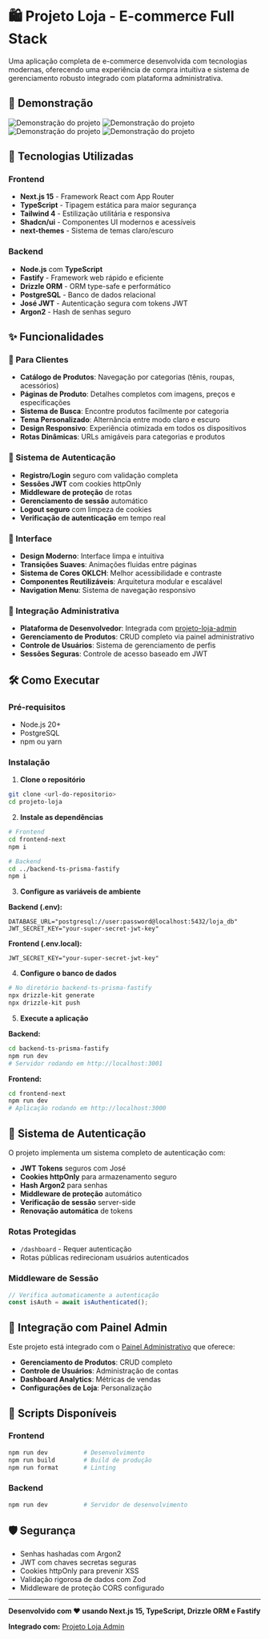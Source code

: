 # 🛍️ Projeto Loja - E-commerce Full Stack

Uma aplicação completa de e-commerce desenvolvida com tecnologias modernas, oferecendo uma experiência de compra intuitiva e sistema de gerenciamento robusto integrado com plataforma administrativa.

## 📸 Demonstração

![Demonstração do projeto](./frontend-next/public/projeto_1.png)
![Demonstração do projeto](./frontend-next/public/projeto_2.png)
![Demonstração do projeto](./frontend-next/public/projeto_3.png)
![Demonstração do projeto](./frontend-next/public/projeto_4.png)

## 🚀 Tecnologias Utilizadas

### Frontend
- **Next.js 15** - Framework React com App Router
- **TypeScript** - Tipagem estática para maior segurança
- **Tailwind 4** - Estilização utilitária e responsiva
- **Shadcn/ui** - Componentes UI modernos e acessíveis
- **next-themes** - Sistema de temas claro/escuro

### Backend
- **Node.js** com **TypeScript**
- **Fastify** - Framework web rápido e eficiente
- **Drizzle ORM** - ORM type-safe e performático
- **PostgreSQL** - Banco de dados relacional
- **José JWT** - Autenticação segura com tokens JWT
- **Argon2** - Hash de senhas seguro

## ✨ Funcionalidades

### 🛒 Para Clientes
- **Catálogo de Produtos**: Navegação por categorias (tênis, roupas, acessórios)
- **Páginas de Produto**: Detalhes completos com imagens, preços e especificações
- **Sistema de Busca**: Encontre produtos facilmente por categoria
- **Tema Personalizado**: Alternância entre modo claro e escuro
- **Design Responsivo**: Experiência otimizada em todos os dispositivos
- **Rotas Dinâmicas**: URLs amigáveis para categorias e produtos

### 🔐 Sistema de Autenticação
- **Registro/Login** seguro com validação completa
- **Sessões JWT** com cookies httpOnly
- **Middleware de proteção** de rotas
- **Gerenciamento de sessão** automático
- **Logout seguro** com limpeza de cookies
- **Verificação de autenticação** em tempo real

### 🎨 Interface
- **Design Moderno**: Interface limpa e intuitiva
- **Transições Suaves**: Animações fluidas entre páginas
- **Sistema de Cores OKLCH**: Melhor acessibilidade e contraste
- **Componentes Reutilizáveis**: Arquitetura modular e escalável
- **Navigation Menu**: Sistema de navegação responsivo

### 🔧 Integração Administrativa
- **Plataforma de Desenvolvedor**: Integrada com [projeto-loja-admin](https://github.com/MatheusPesarini/projeto-loja-admin)
- **Gerenciamento de Produtos**: CRUD completo via painel administrativo
- **Controle de Usuários**: Sistema de gerenciamento de perfis
- **Sessões Seguras**: Controle de acesso baseado em JWT

## 🛠️ Como Executar

### Pré-requisitos
- Node.js 20+
- PostgreSQL
- npm ou yarn

### Instalação

1. **Clone o repositório**
```bash
git clone <url-do-repositorio>
cd projeto-loja
```

2. **Instale as dependências**
```bash
# Frontend
cd frontend-next
npm i

# Backend
cd ../backend-ts-prisma-fastify
npm i
```

3. **Configure as variáveis de ambiente**

**Backend (.env):**
```env
DATABASE_URL="postgresql://user:password@localhost:5432/loja_db"
JWT_SECRET_KEY="your-super-secret-jwt-key"
```

**Frontend (.env.local):**
```env
JWT_SECRET_KEY="your-super-secret-jwt-key"
```

4. **Configure o banco de dados**
```bash
# No diretório backend-ts-prisma-fastify
npx drizzle-kit generate
npx drizzle-kit push
```

5. **Execute a aplicação**

**Backend:**
```bash
cd backend-ts-prisma-fastify
npm run dev
# Servidor rodando em http://localhost:3001
```

**Frontend:**
```bash
cd frontend-next
npm run dev
# Aplicação rodando em http://localhost:3000
```

## 🔐 Sistema de Autenticação

O projeto implementa um sistema completo de autenticação com:

- **JWT Tokens** seguros com José
- **Cookies httpOnly** para armazenamento seguro
- **Hash Argon2** para senhas
- **Middleware de proteção** automático
- **Verificação de sessão** server-side
- **Renovação automática** de tokens

### Rotas Protegidas
- `/dashboard` - Requer autenticação
- Rotas públicas redirecionam usuários autenticados

### Middleware de Sessão
```typescript
// Verifica automaticamente a autenticação
const isAuth = await isAuthenticated();
```
## 🔗 Integração com Painel Admin

Este projeto está integrado com o [Painel Administrativo](https://github.com/MatheusPesarini/projeto-loja-admin) que oferece:

- **Gerenciamento de Produtos**: CRUD completo
- **Controle de Usuários**: Administração de contas
- **Dashboard Analytics**: Métricas de vendas
- **Configurações de Loja**: Personalização

## 🔧 Scripts Disponíveis

### Frontend
```bash
npm run dev          # Desenvolvimento
npm run build        # Build de produção
npm run format       # Linting
```

### Backend
```bash
npm run dev          # Servidor de desenvolvimento
```

## 🛡️ Segurança

- Senhas hashadas com Argon2
- JWT com chaves secretas seguras
- Cookies httpOnly para prevenir XSS
- Validação rigorosa de dados com Zod
- Middleware de proteção CORS configurado

---

**Desenvolvido com ❤️ usando Next.js 15, TypeScript, Drizzle ORM e Fastify**

**Integrado com:** [Projeto Loja Admin](https://github.com/MatheusPesarini/projeto-loja-admin)